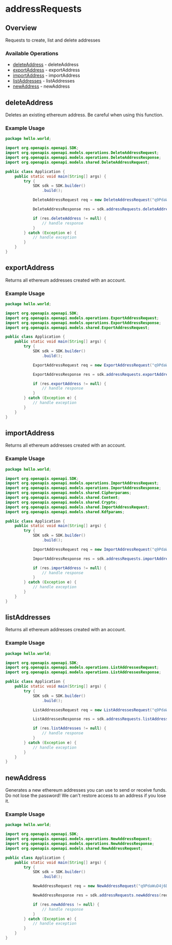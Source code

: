 # addressRequests

## Overview

Requests to create, list and delete addresses

### Available Operations

* [deleteAddress](#deleteaddress) - deleteAddress
* [exportAddress](#exportaddress) - exportAddress
* [importAddress](#importaddress) - importAddress
* [listAddresses](#listaddresses) - listAddresses
* [newAddress](#newaddress) - newAddress

## deleteAddress

Deletes an existing ethereum address. Be careful when using this function.

### Example Usage

```java
package hello.world;

import org.openapis.openapi.SDK;
import org.openapis.openapi.models.operations.DeleteAddressRequest;
import org.openapis.openapi.models.operations.DeleteAddressResponse;
import org.openapis.openapi.models.shared.DeleteAddressRequest;

public class Application {
    public static void main(String[] args) {
        try {
            SDK sdk = SDK.builder()
                .build();

            DeleteAddressRequest req = new DeleteAddressRequest("q9PdaWuD4j6DK6vsUgehhL8pgarSrS9m",                 new DeleteAddressRequest("distinctio", "quibusdam"););            

            DeleteAddressResponse res = sdk.addressRequests.deleteAddress(req);

            if (res.deleteAddress != null) {
                // handle response
            }
        } catch (Exception e) {
            // handle exception
        }
    }
}
```

## exportAddress

Returns all ethereum addresses created with an account.

### Example Usage

```java
package hello.world;

import org.openapis.openapi.SDK;
import org.openapis.openapi.models.operations.ExportAddressRequest;
import org.openapis.openapi.models.operations.ExportAddressResponse;
import org.openapis.openapi.models.shared.ExportAddressRequest;

public class Application {
    public static void main(String[] args) {
        try {
            SDK sdk = SDK.builder()
                .build();

            ExportAddressRequest req = new ExportAddressRequest("q9PdaWuD4j6DK6vsUgehhL8pgarSrS9m",                 new ExportAddressRequest("unde", "nulla"););            

            ExportAddressResponse res = sdk.addressRequests.exportAddress(req);

            if (res.exportAddress != null) {
                // handle response
            }
        } catch (Exception e) {
            // handle exception
        }
    }
}
```

## importAddress

Returns all ethereum addresses created with an account.

### Example Usage

```java
package hello.world;

import org.openapis.openapi.SDK;
import org.openapis.openapi.models.operations.ImportAddressRequest;
import org.openapis.openapi.models.operations.ImportAddressResponse;
import org.openapis.openapi.models.shared.Cipherparams;
import org.openapis.openapi.models.shared.Content;
import org.openapis.openapi.models.shared.Crypto;
import org.openapis.openapi.models.shared.ImportAddressRequest;
import org.openapis.openapi.models.shared.Kdfparams;

public class Application {
    public static void main(String[] args) {
        try {
            SDK sdk = SDK.builder()
                .build();

            ImportAddressRequest req = new ImportAddressRequest("q9PdaWuD4j6DK6vsUgehhL8pgarSrS9m",                 new ImportAddressRequest(                new Content("corrupti",                 new Crypto("illum",                 new Cipherparams("vel");, "error", "deserunt",                 new Kdfparams(384382, 437587, 297534, 891773, "ipsa");, "delectus");, "tempora", 383441);, "molestiae", "minus"););            

            ImportAddressResponse res = sdk.addressRequests.importAddress(req);

            if (res.importAddress != null) {
                // handle response
            }
        } catch (Exception e) {
            // handle exception
        }
    }
}
```

## listAddresses

Returns all ethereum addresses created with an account.

### Example Usage

```java
package hello.world;

import org.openapis.openapi.SDK;
import org.openapis.openapi.models.operations.ListAddressesRequest;
import org.openapis.openapi.models.operations.ListAddressesResponse;

public class Application {
    public static void main(String[] args) {
        try {
            SDK sdk = SDK.builder()
                .build();

            ListAddressesRequest req = new ListAddressesRequest("q9PdaWuD4j6DK6vsUgehhL8pgarSrS9m", "application/json");            

            ListAddressesResponse res = sdk.addressRequests.listAddresses(req);

            if (res.listAddresses != null) {
                // handle response
            }
        } catch (Exception e) {
            // handle exception
        }
    }
}
```

## newAddress

Generates a new ethereum addresses you can use to send or receive funds. Do not lose the password! We can't restore access to an address if you lose it.

### Example Usage

```java
package hello.world;

import org.openapis.openapi.SDK;
import org.openapis.openapi.models.operations.NewAddressRequest;
import org.openapis.openapi.models.operations.NewAddressResponse;
import org.openapis.openapi.models.shared.NewAddressRequest;

public class Application {
    public static void main(String[] args) {
        try {
            SDK sdk = SDK.builder()
                .build();

            NewAddressRequest req = new NewAddressRequest("q9PdaWuD4j6DK6vsUgehhL8pgarSrS9m",                 new NewAddressRequest("placeat"););            

            NewAddressResponse res = sdk.addressRequests.newAddress(req);

            if (res.newAddress != null) {
                // handle response
            }
        } catch (Exception e) {
            // handle exception
        }
    }
}
```
